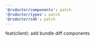 ```yaml
---
'@rsdoctor/components': patch
'@rsdoctor/types': patch
'@rsdoctor/sdk': patch
---
```


feat(client): add bundle diff components
